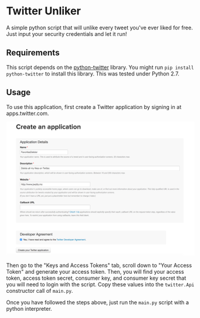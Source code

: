 # Twitter Unliker

A simple python script that will unlike every tweet you've ever liked for free. Just input your security credentials and let it run!

## Requirements

This script depends on the [python-twitter](https://github.com/bear/python-twitter) library. You might run `pip install python-twitter` to install this library. This was tested under Python 2.7.

## Usage

To use this application, first create a Twitter application by signing in at apps.twitter.com.

![Creating Twitter Application](creatingTwitterApplication.png)

Then go to the "Keys and Access Tokens" tab, scroll down to "Your Access Token" and generate your access token. Then, you will find your access token, access token secret, consumer key, and consumer key secret that you will need to login with the script. Copy these values into the `twitter.Api` constructor call of `main.py`.

Once you have followed the steps above, just run the `main.py` script with a python interpreter.
